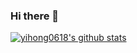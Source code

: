 ### Hi there 👋

<!--
**yihong0618/yihong0618** is a ✨ _special_ ✨ repository because its `README.md` (this file) appears on your GitHub profile.

Here are some ideas to get you started:

- 🔭 I’m currently working on ...
- 🌱 I’m currently learning ...
- 👯 I’m looking to collaborate on ...
- 🤔 I’m looking for help with ...
- 💬 Ask me about ...
- 📫 How to reach me: ...
- 😄 Pronouns: ...
- ⚡ Fun fact: ...
-->

[![yihong0618's github stats](https://github-readme-stats.vercel.app/api?username=yihong0618)](https://github.com/anuraghazra/github-readme-stats)
